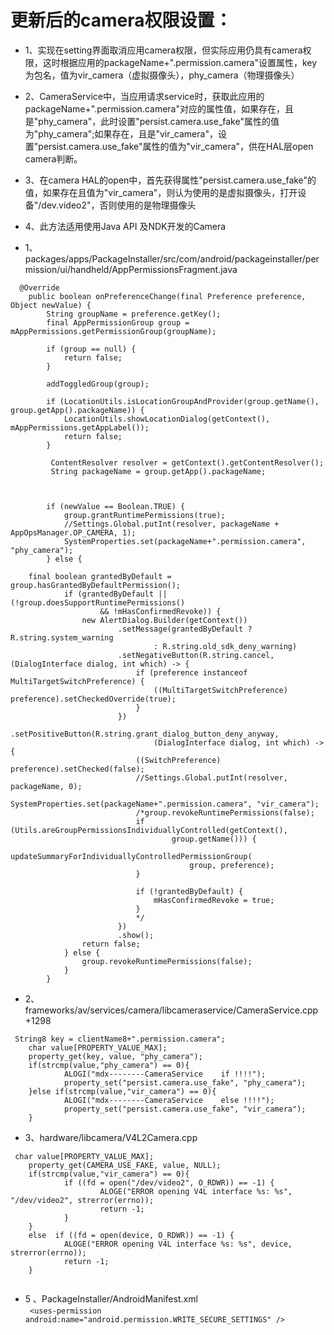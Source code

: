 # 更新后的camera权限设置：
- 1、实现在setting界面取消应用camera权限，但实际应用仍具有camera权限，这时根据应用的packageName+".permission.camera"设置属性，key为包名，值为vir_camera（虚拟摄像头），phy_camera（物理摄像头）
- 2、CameraService中，当应用请求service时，获取此应用的packageName+".permission.camera"对应的属性值，如果存在，且是"phy_camera"，此时设置"persist.camera.use_fake"属性的值为"phy_camera";如果存在，且是"vir_camera"，设置"persist.camera.use_fake"属性的值为"vir_camera"，供在HAL层open camera判断。
- 3、在camera HAL的open中，首先获得属性"persist.camera.use_fake"的值，如果存在且值为"vir_camera"，则认为使用的是虚拟摄像头，打开设备"/dev.video2"，否则使用的是物理摄像头
- 4、此方法适用使用Java API 及NDK开发的Camera



- 1、packages/apps/PackageInstaller/src/com/android/packageinstaller/permission/ui/handheld/AppPermissionsFragment.java
```
  @Override
    public boolean onPreferenceChange(final Preference preference, Object newValue) {
        String groupName = preference.getKey();
        final AppPermissionGroup group = mAppPermissions.getPermissionGroup(groupName);

        if (group == null) {
            return false;
        }

        addToggledGroup(group);

        if (LocationUtils.isLocationGroupAndProvider(group.getName(), group.getApp().packageName)) {
            LocationUtils.showLocationDialog(getContext(), mAppPermissions.getAppLabel());
            return false;
        }

         ContentResolver resolver = getContext().getContentResolver();
         String packageName = group.getApp().packageName;



        if (newValue == Boolean.TRUE) {
            group.grantRuntimePermissions(true);
            //Settings.Global.putInt(resolver, packageName + AppOpsManager.OP_CAMERA, 1);
            SystemProperties.set(packageName+".permission.camera", "phy_camera");
        } else {

    final boolean grantedByDefault = group.hasGrantedByDefaultPermission();
            if (grantedByDefault || (!group.doesSupportRuntimePermissions()
                    && !mHasConfirmedRevoke)) {
                new AlertDialog.Builder(getContext())
                        .setMessage(grantedByDefault ? R.string.system_warning
                                : R.string.old_sdk_deny_warning)
                        .setNegativeButton(R.string.cancel, (DialogInterface dialog, int which) -> {
                            if (preference instanceof MultiTargetSwitchPreference) {
                                ((MultiTargetSwitchPreference) preference).setCheckedOverride(true);
                            }
                        })
                        .setPositiveButton(R.string.grant_dialog_button_deny_anyway,
                                (DialogInterface dialog, int which) -> {
                            ((SwitchPreference) preference).setChecked(false);
                            //Settings.Global.putInt(resolver, packageName, 0);
                            SystemProperties.set(packageName+".permission.camera", "vir_camera");
                            /*group.revokeRuntimePermissions(false);
                            if (Utils.areGroupPermissionsIndividuallyControlled(getContext(),
                                    group.getName())) {
                                updateSummaryForIndividuallyControlledPermissionGroup(
                                        group, preference);
                            }
                            
                            if (!grantedByDefault) {
                                mHasConfirmedRevoke = true;
                            }
                            */
                        })
                        .show();
                return false;
            } else {
                group.revokeRuntimePermissions(false);
            }
        }

```
- 2、frameworks/av/services/camera/libcameraservice/CameraService.cpp +1298
```
 String8 key = clientName8+".permission.camera";
    char value[PROPERTY_VALUE_MAX];
    property_get(key, value, "phy_camera");
    if(strcmp(value,"phy_camera") == 0){
            ALOGI("mdx--------CameraService    if !!!!");
            property_set("persist.camera.use_fake", "phy_camera");
    }else if(strcmp(value,"vir_camera") == 0){
            ALOGI("mdx--------CameraService    else !!!!");
            property_set("persist.camera.use_fake", "vir_camera");
    }

```
- 3、hardware/libcamera/V4L2Camera.cpp
```
 char value[PROPERTY_VALUE_MAX];
    property_get(CAMERA_USE_FAKE, value, NULL);
    if(strcmp(value,"vir_camera") == 0){
            if ((fd = open("/dev/video2", O_RDWR)) == -1) {
                    ALOGE("ERROR opening V4L interface %s: %s", "/dev/video2", strerror(errno));
                    return -1;
            }
    }
    else  if ((fd = open(device, O_RDWR)) == -1) {
            ALOGE("ERROR opening V4L interface %s: %s", device, strerror(errno));
            return -1;
    }


```
- 5 、PackageInstaller/AndroidManifest.xml<br>
   ```  <uses-permission android:name="android.permission.WRITE_SECURE_SETTINGS" /> ```
